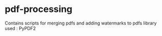 # pdf-processing
Contains scripts for merging pdfs and adding watermarks to pdfs
library used : PyPDF2
